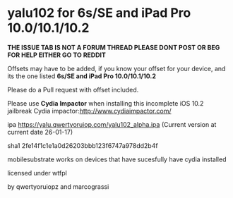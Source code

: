 
# yalu102 for **6s/SE and iPad Pro 10.0/10.1/10.2**

**THE ISSUE TAB IS NOT A FORUM THREAD PLEASE DONT POST OR BEG FOR HELP EITHER GO TO REDDIT**


Offsets may have to be added, if you know your offset for your device, and its the one listed **6s/SE and iPad Pro 10.0/10.1/10.2**


Please do a Pull request with offset included.

Please use **Cydia Impactor** when installing this incomplete iOS 10.2 jailbreak
Cydia impactor:http://www.cydiaimpactor.com/


ipa https://yalu.qwertyoruiop.com/yalu102_alpha.ipa (Current version at current date 26-01-17)


sha1 2fe14f1c1e1a0d26203bbb123f6747a978dd2b4f


mobilesubstrate works on devices that have sucesfully have cydia installed


licensed under wtfpl


by qwertyoruiopz and marcograssi
